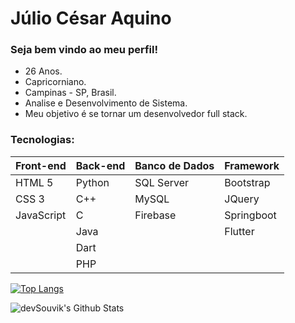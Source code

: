 # Júlio César Aquino

### Seja bem vindo ao meu perfil!

- 26 Anos.
- Capricorniano.
- Campinas - SP, Brasil.
- Analise e Desenvolvimento de Sistema.
- Meu objetivo é se tornar um desenvolvedor full stack.

### Tecnologias:

| Front-end  | Back-end | Banco de Dados | Framework  |
| ---------- | -------- | -------------- | ---------- |
| HTML 5     | Python   | SQL Server     | Bootstrap  |
| CSS 3      | C++      | MySQL          | JQuery     |
| JavaScript | C        | Firebase       | Springboot |
|            | Java     |                | Flutter    |
|            | Dart     |                |            |
|            | PHP      |                |            |

[![Top Langs](https://github-readme-stats.vercel.app/api/top-langs/?username=JulioAquinoDev&layout=compact&text_color=daf7dc&bg_color=151515)](https://github.com/devSouvik/github-readme-stats)

<img align="center" src="https://github-readme-stats.vercel.app/api?username=JulioAquinoDev&include_all_commits=true&count_private=true&show_icons=true&line_height=20&title_color=7A7ADB&icon_color=2234AE&text_color=D3D3D3&bg_color=0,000000,130F40" alt="devSouvik's Github Stats">

